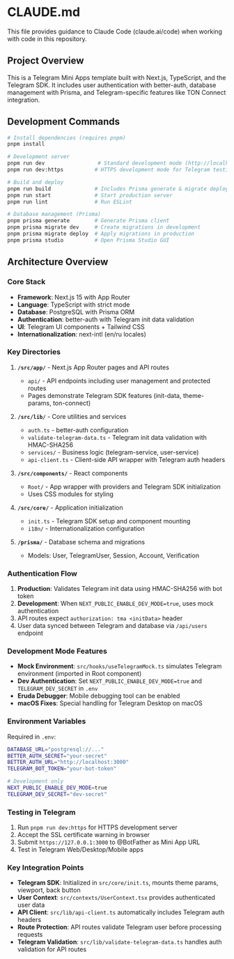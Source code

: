 # CLAUDE.md

This file provides guidance to Claude Code (claude.ai/code) when working with code in this repository.

## Project Overview

This is a Telegram Mini Apps template built with Next.js, TypeScript, and the Telegram SDK. It includes user authentication with better-auth, database management with Prisma, and Telegram-specific features like TON Connect integration.

## Development Commands

```bash
# Install dependencies (requires pnpm)
pnpm install

# Development server
pnpm run dev                 # Standard development mode (http://localhost:3000)
pnpm run dev:https          # HTTPS development mode for Telegram testing

# Build and deploy
pnpm run build              # Includes Prisma generate & migrate deploy
pnpm run start              # Start production server
pnpm run lint               # Run ESLint

# Database management (Prisma)
pnpm prisma generate        # Generate Prisma client
pnpm prisma migrate dev     # Create migrations in development
pnpm prisma migrate deploy  # Apply migrations in production
pnpm prisma studio          # Open Prisma Studio GUI
```

## Architecture Overview

### Core Stack
- **Framework**: Next.js 15 with App Router
- **Language**: TypeScript with strict mode
- **Database**: PostgreSQL with Prisma ORM
- **Authentication**: better-auth with Telegram init data validation
- **UI**: Telegram UI components + Tailwind CSS
- **Internationalization**: next-intl (en/ru locales)

### Key Directories

1. **`/src/app/`** - Next.js App Router pages and API routes
   - `api/` - API endpoints including user management and protected routes
   - Pages demonstrate Telegram SDK features (init-data, theme-params, ton-connect)

2. **`/src/lib/`** - Core utilities and services
   - `auth.ts` - better-auth configuration
   - `validate-telegram-data.ts` - Telegram init data validation with HMAC-SHA256
   - `services/` - Business logic (telegram-service, user-service)
   - `api-client.ts` - Client-side API wrapper with Telegram auth headers

3. **`/src/components/`** - React components
   - `Root/` - App wrapper with providers and Telegram SDK initialization
   - Uses CSS modules for styling

4. **`/src/core/`** - Application initialization
   - `init.ts` - Telegram SDK setup and component mounting
   - `i18n/` - Internationalization configuration

5. **`/prisma/`** - Database schema and migrations
   - Models: User, TelegramUser, Session, Account, Verification

### Authentication Flow

1. **Production**: Validates Telegram init data using HMAC-SHA256 with bot token
2. **Development**: When `NEXT_PUBLIC_ENABLE_DEV_MODE=true`, uses mock authentication  
3. API routes expect `authorization: tma <initData>` header
4. User data synced between Telegram and database via `/api/users` endpoint

### Development Mode Features

- **Mock Environment**: `src/hooks/useTelegramMock.ts` simulates Telegram environment (imported in Root component)
- **Dev Authentication**: Set `NEXT_PUBLIC_ENABLE_DEV_MODE=true` and `TELEGRAM_DEV_SECRET` in `.env`
- **Eruda Debugger**: Mobile debugging tool can be enabled
- **macOS Fixes**: Special handling for Telegram Desktop on macOS

### Environment Variables

Required in `.env`:
```bash
DATABASE_URL="postgresql://..."
BETTER_AUTH_SECRET="your-secret"
BETTER_AUTH_URL="http://localhost:3000"
TELEGRAM_BOT_TOKEN="your-bot-token"

# Development only
NEXT_PUBLIC_ENABLE_DEV_MODE=true
TELEGRAM_DEV_SECRET="dev-secret"
```

### Testing in Telegram

1. Run `pnpm run dev:https` for HTTPS development server
2. Accept the SSL certificate warning in browser
3. Submit `https://127.0.0.1:3000` to @BotFather as Mini App URL
4. Test in Telegram Web/Desktop/Mobile apps

### Key Integration Points

- **Telegram SDK**: Initialized in `src/core/init.ts`, mounts theme params, viewport, back button
- **User Context**: `src/contexts/UserContext.tsx` provides authenticated user data
- **API Client**: `src/lib/api-client.ts` automatically includes Telegram auth headers
- **Route Protection**: API routes validate Telegram user before processing requests
- **Telegram Validation**: `src/lib/validate-telegram-data.ts` handles auth validation for API routes